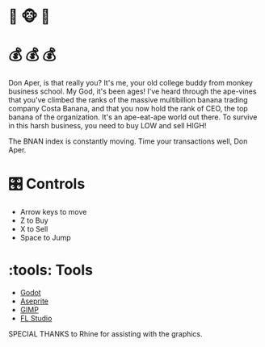 # :banana: :monkey_face: :banana:
# :moneybag: :moneybag: :moneybag:

Don Aper, is that really you? It's me, your old college buddy from monkey business school. My God, it's been ages! I've heard through the ape-vines that you've climbed the ranks of the massive multibillion banana trading company Costa Banana, and that you now hold the rank of CEO, the top banana of the organization. It's an ape-eat-ape world out there. To survive in this harsh business, you need to buy LOW and sell HIGH!

The BNAN index is constantly moving. Time your transactions well, Don Aper.

# :control_knobs: Controls
- Arrow keys to move
- Z to Buy
- X to Sell
- Space to Jump

# :tools: Tools

- [Godot](https://godotengine.org/)
- [Aseprite](https://www.aseprite.org/)
- [GIMP](https://www.gimp.org/)
- [FL Studio](https://www.image-line.com/)

SPECIAL THANKS to Rhine for assisting with the graphics.
